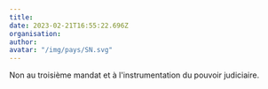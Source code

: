 ```yaml
---
title: 
date: 2023-02-21T16:55:22.696Z
organisation: 
author: 
avatar: "/img/pays/SN.svg"
---
```


Non au troisième mandat et à l'instrumentation du pouvoir judiciaire.